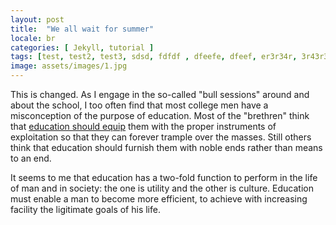 ```yaml
---
layout: post
title:  "We all wait for summer"
locale: br
categories: [ Jekyll, tutorial ]
tags: [test, test2, test3, sdsd, fdfdf , dfeefe, dfeef, er3r34r, 3r43r3f, wefwefwe fwd,wefwefwef,wef wef we,wefwefwef,wefwef] 
image: assets/images/1.jpg
---
```

This is changed. As I engage in the so-called "bull sessions" around and about the school, I too often find that most college men have a misconception of the purpose of education. Most of the "brethren" think that <a href="#">education should equip</a> them with the proper instruments of exploitation so that they can forever trample over the masses. Still others think that education should furnish them with noble ends rather than means to an end.

It seems to me that education has a two-fold function to perform in the life of man and in society: the one is utility and the other is culture. Education must enable a man to become more efficient, to achieve with increasing facility the ligitimate goals of his life.